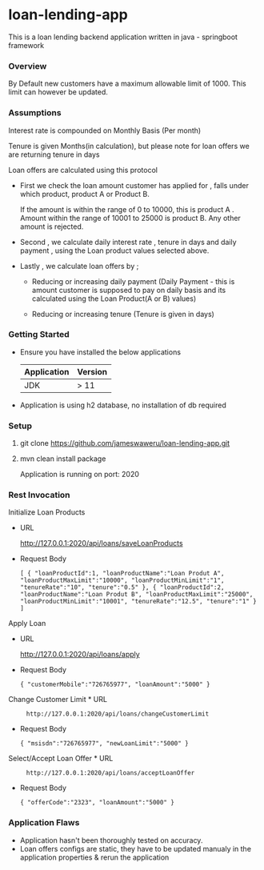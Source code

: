# loan-lending-app
This is a loan lending backend application written in java - springboot framework

### Overview
By Default new customers have a maximum allowable limit of 1000.
This limit can however be updated.

### Assumptions

Interest rate is compounded on Monthly Basis (Per month)

Tenure is given Months(in calculation), but please note for loan offers we are returning tenure in days 


Loan offers are calculated using this protocol
* First we check the loan amount customer has applied for , falls under which product, product A or Product B.
  
  If the amount is within the range of 0 to 10000, this is product A . Amount within the range of 10001 to 25000 is product B. Any other amount is rejected.
  
 * Second , we calculate daily interest rate , tenure in days and daily payment , using the Loan product values selected above.
 
 * Lastly , we calculate loan offers by ;
   
   - Reducing or increasing daily payment (Daily Payment - this is amount customer is supposed to pay on daily basis and its calculated using the Loan Product(A or B) values)
 
   - Reducing or increasing tenure (Tenure is given in days)
   
 ### Getting Started
   
   * Ensure you have installed the below applications
   
       |Application|Version|
       |---------|------------|
       |JDK| \> 11 |
   
   * Application is using h2 database, no installation of db required
   
   ### Setup
   
   1. git clone https://github.com/jameswaweru/loan-lending-app.git
   
   2. mvn clean install package 
      
      Application is running on port: 2020
      
  ### Rest Invocation
  
  Initialize Loan Products
  * URL
  
      http://127.0.0.1:2020/api/loans/saveLoanProducts
  
  * Request Body 
  
      `[
           {
               "loanProductId":1,
               "loanProductName":"Loan Produt A",
               "loanProductMaxLimit":"10000",
               "loanProductMinLimit":"1",
               "tenureRate":"10",
               "tenure":"0.5"
           },
           {
               "loanProductId":2,
               "loanProductName":"Loan Produt B",
               "loanProductMaxLimit":"25000",
               "loanProductMinLimit":"10001",
               "tenureRate":"12.5",
               "tenure":"1"
           }
       ]`
  
   Apply Loan
   * URL
    
        http://127.0.0.1:2020/api/loans/apply
    
   * Request Body 
    
        `{
             "customerMobile":"726765977",
             "loanAmount":"5000"
         }`
         
   Change Customer Limit
    * URL
     
         http://127.0.0.1:2020/api/loans/changeCustomerLimit
     
   * Request Body 
     
       `{
              "msisdn":"726765977",
              "newLoanLimit":"5000"
          }`
          
   Select/Accept Loan Offer
    * URL
     
         http://127.0.0.1:2020/api/loans/acceptLoanOffer
     
   * Request Body 
     
       `{
            "offerCode":"2323",
            "loanAmount":"5000"
        }`

### Application Flaws
 
 * Application hasn't been thoroughly tested on accuracy.
 * Loan offers configs are static, they have to be updated manualy in the application properties & rerun the application
 